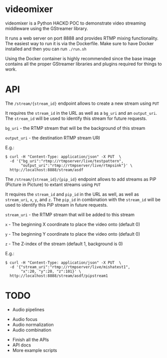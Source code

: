 videomixer
==========
videomixer is a Python HACKD POC to demonstrate video streaming middleware using the GStreamer library.

It runs a web server on port 8888 and provides RTMP mixing functionality. The easiest way to run it is via the Dockerfile. Make sure to have Docker installed and then you can run `./run.sh`

Using the Docker container is highly recommended since the base image contains all the proper GStreamer libraries and plugins required for things to work.

API
===

The `/stream/{stream_id}` endpoint allows to create a new stream using `PUT`

It requires the `stream_id` in the URL as well as a `bg_uri` and an `output_uri`. The `stream_id` will be used to identify this stream for future requests.

`bg_uri` - the RTMP stream that will be the background of this stream

`output_uri` - the destination RTMP stream URI

E.g.:

    $ curl -H "Content-Type: application/json" -X PUT  \
      -d '{"bg_uri":"rtmp://rtmpserver/live/testpattern",
           "output_uri":"rtmp://rtmpserver/live/rtmpsink"}' \
      http://localhost:8888/stream/asdf

The `/stream/{stream_id}/{pip_id}` endpoint allows to add streams as PiP (Picture in Picture) to extant streams using `PUT`

It requires the `stream_id` and `pip_id` in the URL as well, as well as `stream_uri`, `x`, `y`, and `z`. The `pip_id` in combination with the `stream_id` will be used to identify this PiP stream in future requests.

`stream_uri` - the RTMP stream that will be added to this stream

`x` - The beginning X coordinate to place the video onto (default 0)

`y` - The beginning Y coordinate to place the video onto (default 0)

`z` - The Z-index of the stream (default 1, background is 0)

E.g.:

    $ curl -H "Content-Type: application/json" -X PUT  \
      -d '{"stream_uri":"rtmp://rtmpserver/live/mishatest1",
           "x":20, "y":20, "z":101}' \
      http://localhost:8888/stream/asdf/pipstream1


TODO
====
* Audio pipelines
 - Audio focus
 - Audio normalization
 - Audio combination
* Finish all the APIs
* API docs
* More example scripts
